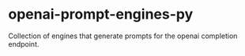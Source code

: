 # openai-prompt-engines-py
Collection of engines that generate prompts for the openai completion endpoint.
